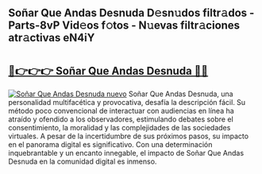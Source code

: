 ## Soñar Que Andas Desnuda D𝚎sn𝚞dos filtr𝚊dos - Parts-8vP Vid𝚎os f𝚘tos - N𝚞evas filtr𝚊ciones atr𝚊ctivas eN4iY

# <h2><a href="http://mb0r2e.tromn.icu/?c=So%c3%b1ar+Que+Andas+Desnuda">🔗👉👉👉 Soñar Que Andas Desnuda 🔗🔗</a></h2>

[![Soñar Que Andas Desnuda nuevo](https://i.imgur.com/pEAQMta.gif)](http://mb0r2e.tromn.icu/?c=So%c3%b1ar+Que+Andas+Desnuda)
Soñar Que Andas Desnuda, una personalidad multifacética y provocativa, desafía la descripción fácil. Su método poco convencional de interactuar con audiencias en línea ha atraído y ofendido a los observadores, estimulando debates sobre el consentimiento, la moralidad y las complejidades de las sociedades virtuales. A pesar de la incertidumbre de sus próximos pasos, su impacto en el panorama digital es significativo. Con una determinación inquebrantable y un encanto innegable, el impacto de Soñar Que Andas Desnuda en la comunidad digital es inmenso.

